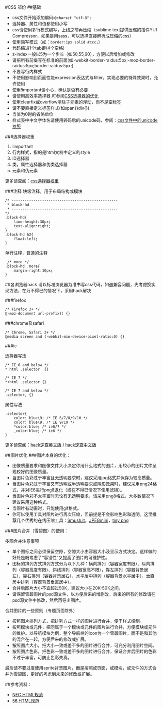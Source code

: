 #CSS 部份
##基础
* css文件开始添加编码:`@charset "utf-8";`
* 选择器、属性和值都使用小写
* css请使用多行模式编写，上线之前再压缩（sublime text提供压缩的插件YUI Compressor，如果是用sass，可以选择直接解析成压缩的css）
* 使用简写模式（如：`border:1px solid #ccc;`）
* 代码缩进1个tab键(4个空格)
* z-index一般以5为一个步长（如50,55,60），方便以后增加或修改
* 请把所有前缀写在标准的前面(如-webkit-border-raidus:5px;-moz-border-raidus:5px;border-raidus:5px;)
* 不要写行内样式
* 不使用影响到页面性能expression表达式与filter，实现必要的特殊效果时，允许使用
* 使用!important请小心，确认是否有必要
* 请使用高效率选择器,可参阅[CSS选择器的优化](http://www.w3cplus.com/css/css-selector-performance)
* 使用clearfix或overflow清除子元素的浮动，而不是空标签
* 请不要直接定义标签样式(如span{}div{})
* 当值为0时的省略单位
* 样式表中中文字体名请使用转码后的unicode码，参阅：[css文件中的unicode参照](http://www.56.com/style/-doc-/v1/tpl/css_dev_spec/css_unicode.html)

###选择器权重
1. !important
2. 行内样式，指的是html文档中定义的style
3. ID选择器
4. 类，属性选择器和伪类选择器
5. 元素和伪元素

更多请查阅：[css选择器权重](http://www.w3cplus.com/css/css-specificity-things-you-should-know.html)

###注释
块级注释，用于布局结构或模块
	
	/* -------------------------------------------------
	 * block-hd
	 * -------------------------------------------------
	*/ 
	.block-hd{
	    line-height:30px;
	    text-align:right;
	}
	.block-hd h2{
	    float:left;
	}

单行注释，普通的注释
	 
	 /* more */
	.block-hd .more{
	    margin-right:10px;
	}

##各浏览器hack
请以标准浏览器为准书写css代码，如遇兼容问题，先考虑换实现方法，在万不得已的情况下，采用hack解决

###firefox
	
	/* Firefox 3+ */
	@-moz-document url-prefix() {}

###chrome及safari

	/* Chrome, Safari 3+ */
	@media screen and (-webkit-min-device-pixel-ratio:0) {}

###ie

选择器写法
	
	/* IE 6 and below */
	* html .selector  {} 
	
	/* IE 7 */
	*+html .selector {}
	
	/* IE 7 and below */
	.selector, {} 

属性写法

	.selector{
		color: blue\9; /* IE 6/7/8/9/10 */
		color: blue\9; /* IE 9/10 */
		*color:blue; /* ie6/7 */
		_color:blue; /* ie6 */
	}

更多请查阅：[hack速查英文版](http://browserhacks.com/) / [hack速查中文版](http://www.w3cplus.com/css/browser-hacks.html)

##图片优化
###图片本身的优化：

* 图像质量要求和图像文件大小决定你用什么格式的图片，用较小的图片文件呈现较好的图像质量。
* 当图片色彩过于丰富且无透明要求时，建议采用jpg格式并保存为较高质量。
* 当图片色彩过于丰富又有透明或半透明要求或阴影效果时，建议采用png24格式，并对IE6进行png8退化（或在不得已情况下使用滤镜）。
* 当图片色彩不太丰富时无论有无透明要求，请采用png8格式，大多数情况下建议采用这种格式。
* 当图片有动画时，只能使用gif格式。
* 你可以使用工具对图片进行再次压缩，但前提是不会影响色彩和透明。这里推荐几个优秀的在线压缩工具：[Smush.it](www.smushit.com/ysmush.it/)，[JPEGmini](http://jpegmini.com/main/shrink_photo)，[tiny png](http://tinypng.org/)

###图片合并（雪碧图）的使用：

多图合并注意事项

* 单个图标之间必须保留空隙，空隙大小由容器大小及显示方式决定。这样做的好处是既考虑了“容错性”又提高了图片的可维护性。
* 图标的排列方式排列方式分为以下几种：横向排列（容器宽度有限）、纵向排列（容器高度有限）、斜线排列（容器宽高不限），靠左排列（容器背景居左）、靠右排列（容器背景居右）、水平居中排列（容器背景水平居中）、垂直居中排列（容器背景垂直居中）。
* 合并后图片大小不宜超过50K，建议大小在20K-50K之间。
* 请保留雪碧图片的psd源文件，以方便后来的增删改，后来的所有的修改请在psd源文件中修改，然后再导出图片。

合并图片的一些原则（专题页面除外）

* 按照图片排列方式，把排列方式一样的图片进行合并，便于样式控制。
* 按照模块或元件，把同属于一个模块或元件的图片进行合并，方便模块或元件的维护。以导航模块为例，整个导航栏的icon为一个雪碧图片，而不是和其他的混合在一起，方便后来的修改或扩展。
* 按照图片大小，把大小一致或差不多的图片进行合并，可充分利用图片空间。
* 按照图片色彩，把色彩一致或差不多的图片进行合并，保证合并后图片的色彩不过于丰富，可防止色彩失真。


最后请不要过度使用sprite背景图片，而是按照或页面，或模块，或元件的方式合并为雪碧图，更好的考虑到未来的修改或扩展。


##参考资料：

* [NEC HTML规范](http://nec.netease.com/standard/html-structure.html)
* [56 HTML规范](http://www.56.com/style/-doc-/v1/tpl/)